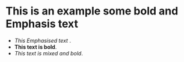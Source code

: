 # This is an example some bold and Emphasis text 


- *This Emphasised text* .
- **This text is bold**.
- _This text is *mixed* and bold_.
